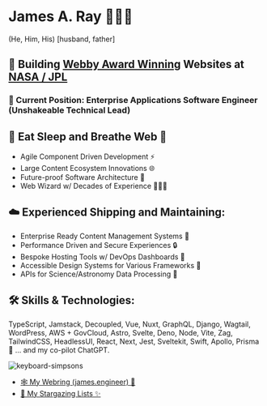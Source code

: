 # James A. Ray 👨‍💻🐐
(He, Him, His) [husband, father]

## 🚀 Building [Webby Award Winning](https://winners.webbyawards.com/2023/websites-and-mobile-sites/general-websites-and-mobile-sites/science/249075/nasas-jet-propulsion-laboratory-website) Websites at [**NASA / JPL**](https://www.jpl.nasa.gov)

### 💼 Current Position: Enterprise Applications Software Engineer (Unshakeable Technical Lead)

## 🌟 Eat Sleep and Breathe Web 💩
- Agile Component Driven Development ⚡️
- Large Content Ecosystem Innovations 🌐
- Future-proof Software Architecture 🔮
- Web Wizard w/ Decades of Experience 🧙🏻‍♂️

## ☁️ Experienced Shipping and Maintaining:
- Enterprise Ready Content Management Systems 🧠
- Performance Driven and Secure Experiences 🔒
- Bespoke Hosting Tools w/ DevOps Dashboards 🚨
- Accessible Design Systems for Various Frameworks 🦮
- APIs for Science/Astronomy Data Processing 📡

## 🛠️ Skills & Technologies:
TypeScript, Jamstack, Decoupled, Vue, Nuxt, GraphQL, Django, Wagtail, WordPress, AWS + GovCloud, Astro, Svelte, Deno, Node, Vite, Zag, TailwindCSS, HeadlessUI, React, Next, Jest, Sveltekit, Swift, Apollo, Prisma 🤖 ... and my co-pilot ChatGPT.

![keyboard-simpsons](https://user-images.githubusercontent.com/1471894/180178352-1720e97a-1f98-401c-947e-d9dab25ef4f3.gif)

- [🕸 My Webring (james.engineer) 💍](https://www.james.engineer)
- [🌠 My Stargazing Lists ✨](https://github.com/jamesray?tab=stars)
